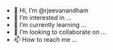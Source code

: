 - 👋 Hi, I’m @rjeevanandham
- 👀 I’m interested in ...
- 🌱 I’m currently learning ...
- 💞️ I’m looking to collaborate on ...
- 📫 How to reach me ...

<!---
rjeevanandham/rjeevanandham is a ✨ special ✨ repository because its `README.md` (this file) appears on your GitHub profile.
You can click the Preview link to take a look at your changes.
--->
